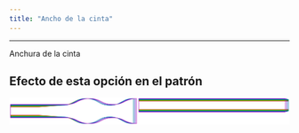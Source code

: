 ```yaml
---
title: "Ancho de la cinta"
---
```


***

Anchura de la cinta

## Efecto de esta opción en el patrón

![Esta imagen muestra el efecto de esta opción superponiendo varias variantes que tienen un valor diferente para esta opción](benjamin_ribbonwidth_sample.svg "Efecto de esta opción en el patrón")
